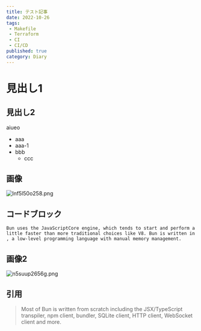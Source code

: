 ```yaml
---
title: テスト記事
date: 2022-10-26
tags:
 - Makefile
 - Terraform
 - CI
 - CI/CD
published: true
category: Diary
---
```


# 見出し1


## 見出し2


aiueo

- aaa
- aaa-1
- bbb
	- ccc

## 画像


![lnf5l50o258.png](../../../../gridsome-theme/src/assets/images/notion/lnf5l50o258.png)


## コードブロック


```text
Bun uses the JavaScriptCore engine, which tends to start and perform a little faster than more traditional choices like V8. Bun is written in , a low-level programming language with manual memory management.
```


## 画像2


![n5suup2656g.png](../../../../gridsome-theme/src/assets/images/notion/n5suup2656g.png)


## 引用


> Most of Bun is written from scratch including the JSX/TypeScript transpiler, npm client, bundler, SQLite client, HTTP client, WebSocket client and more.

